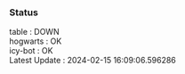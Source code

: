 ### Status


table : DOWN  
hogwarts : OK  
icy-bot : OK  
Latest Update : 2024-02-15 16:09:06.596286
